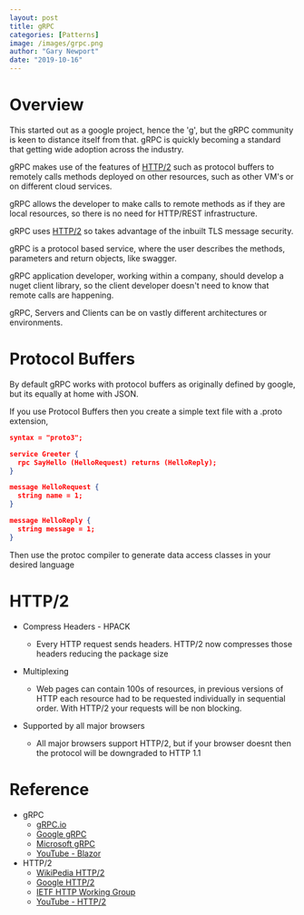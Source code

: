```yaml
---
layout: post
title: gRPC
categories: [Patterns]
image: /images/grpc.png
author: "Gary Newport"
date: "2019-10-16"
---
```


# Overview
This started out as a google project, hence the 'g', but the gRPC community is keen to distance itself from that.
gRPC is quickly becoming a standard that getting wide adoption across the industry.

gRPC makes use of the features of [HTTP/2](#HTTP/2) such as protocol buffers to remotely calls methods deployed on other resources, such as other VM's or on different cloud services.

gRPC allows the developer to make calls to remote methods as if they are local resources, so there is no need for HTTP/REST infrastructure.

gRPC uses [HTTP/2](#HTTP/2) so takes advantage of the inbuilt TLS message security.

gRPC is a protocol based service, where the user describes the methods, parameters and return objects, like swagger.

gRPC application developer, working within a company, should develop a nuget client library, so the client developer doesn't need to know that remote calls are happening.

gRPC, Servers and Clients can be on vastly different architectures or environments.

# Protocol Buffers
By default gRPC works with protocol buffers as originally defined by google, but its equally at home with JSON.

If you use Protocol Buffers then you create a simple text file with a .proto extension, 

```Json
syntax = "proto3";

service Greeter {
  rpc SayHello (HelloRequest) returns (HelloReply);
}

message HelloRequest {
  string name = 1;
}

message HelloReply {
  string message = 1;
}
```

Then use the protoc compiler to generate data access classes in your desired language

# HTTP/2
* Compress Headers - HPACK
  * Every HTTP request sends headers. HTTP/2 now compresses those headers reducing the package size

* Multiplexing
  * Web pages can contain 100s of resources, in previous versions of HTTP each resource had to be requested individually in sequential order.  With HTTP/2 your requests will be non blocking.  

* Supported by all major browsers
  * All major browsers support HTTP/2, but if your browser doesnt then the protocol will be downgraded to HTTP 1.1


# Reference
* gRPC
  * [gRPC.io](https://grpc.io/docs/guides/)
  * [Google gRPC](https://cloud.google.com/endpoints/docs/grpc/about-grpc)
  * [Microsoft gRPC](https://docs.microsoft.com/en-us/aspnet/core/grpc/?view=aspnetcore-3.0)
  * [YouTube - Blazor](https://www.bing.com/videos/search?q=grpc&view=detail&mid=C7E6365D6E0295DF30D5C7E6365D6E0295DF30D5&FORM=VIRE)
* HTTP/2
  * [WikiPedia HTTP/2](https://en.wikipedia.org/wiki/HTTP/2)
  * [Google HTTP/2](https://developers.google.com/web/fundamentals/performance/http2/)
   * [IETF HTTP Working Group](https://http2.github.io/)
   * [YouTube - HTTP/2](https://www.bing.com/videos/search?q=http2&view=detail&mid=549AB50BE0608DC48D04549AB50BE0608DC48D04&FORM=VIRE)